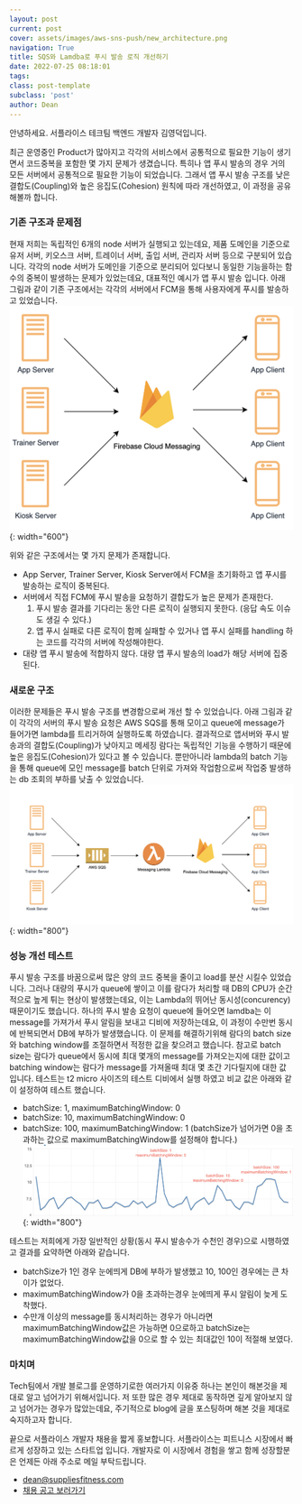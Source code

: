 ```yaml
---
layout: post
current: post
cover: assets/images/aws-sns-push/new_architecture.png
navigation: True
title: SQS와 Lamdba로 푸시 발송 로직 개선하기
date: 2022-07-25 08:18:01
tags:
class: post-template
subclass: 'post'
author: Dean
---
```


안녕하세요. 서플라이스 테크팀 백엔드 개발자 김영덕입니다.

최근 운영중인 Product가 많아지고 각각의 서비스에서 공통적으로 필요한 기능이 생기면서 코드중복을 포함한 몇 가지 문제가 생겼습니다.
특히나 앱 푸시 발송의 경우 거의 모든 서버에서 공통적으로 필요한 기능이 되었습니다.
그래서 앱 푸시 발송 구조를 낮은 결합도(Coupling)와 높은 응집도(Cohesion) 원칙에 따라 개선하였고, 이 과정을 공유해볼까 합니다.


### 기존 구조과 문제점
현재 저희는 독립적인 6개의 node 서버가 실행되고 있는데요, 제품 도메인을 기준으로 유저 서버, 키오스크 서버, 트레이너 서버, 출입 서버, 관리자 서버 등으로 구분되어 있습니다.
각각의 node 서버가 도메인을 기준으로 분리되어 있다보니 동일한 기능을하는 함수의 중복이 발생하는 문제가 있었는데요, 대표적인 예시가 앱 푸시 발송 입니다.
아래 그림과 같이 기존 구조에서는 각각의 서버에서 FCM을 통해 사용자에게 푸시를 발송하고 있었습니다.
![기존 구조](../assets/images/aws-sns-push/old_architecture.png){: width="600"}

위와 같은 구조에서는 몇 가지 문제가 존재합니다.
* App Server, Trainer Server, Kiosk Server에서 FCM을 초기화하고 앱 푸시를 발송하는 로직이 중복된다.
* 서버에서 직접 FCM에 푸시 발송을 요청하기 결합도가 높은 문제가 존재한다.
    1. 푸시 발송 결과를 기다리는 동안 다른 로직이 실행되지 못한다. (응답 속도 이슈도 생길 수 있다.)
    2. 앱 푸시 실패로 다른 로직이 함께 실패할 수 있거나 앱 푸시 실패를 handling 하는 코드를 각각의 서버에 작성해야한다.
* 대량 앱 푸시 발송에 적합하지 않다. 대량 앱 푸시 발송의 load가 해당 서버에 집중된다.

### 새로운 구조
이러한 문제들은 푸시 발송 구조를 변경함으로써 개선 할 수 있었습니다.
아래 그림과 같이 각각의 서버의 푸시 발송 요청은 AWS SQS를 통해 모이고 queue에 message가 들어가면 lambda를 트리거하여 실행하도록 하였습니다.
결과적으로 앱서버와 푸시 발송과의 결합도(Coupling)가 낮아지고 메세징 람다는 독립적인 기능을 수행하기 때문에 높은 응집도(Cohesion)가 있다고 볼 수 있습니다.
뿐만아니라 lambda의 batch 기능을 통해 queue에 모인 message를 batch 단위로 가져와 작업함으로써 작업중 발생하는 db 조회의 부하를 낮출 수 있었습니다.
![새로운 구조](../assets/images/aws-sns-push/new_architecture.png){: width="800"}


### 성능 개선 테스트
푸시 발송 구조를 바꿈으로써 많은 양의 코드 중복을 줄이고 load를 분산 시킬수 있었습니다.
그러나 대량의 푸시가 queue에 쌓이고 이를 람다가 처리할 때 DB의 CPU가 순간적으로 높게 튀는 현상이 발생했는데요, 이는 Lambda의 뛰어난 동시성(concurency)때문이기도 했습니다.
하나의 푸시 발송 요청이 queue에 들어오면 lamdba는 이 message를 가져가서 푸시 알림을 보내고 디비에 저장하는데요, 이 과정이 수만번 동시에 반복되면서 DB에 부하가 발생했습니다.
이 문제를 해결하기위해 람다의 batch size와 batching window를 조절하면서 적정한 값을 찾으려고 했습니다.
참고로 batch size는 람다가 queue에서 동시에 최대 몇개의 message를 가져오는지에 대한 값이고 batching window는 람다가 message를 가져올때 최대 몇 초간 기다릴지에 대한 값입니다.
테스트는 t2 micro 사이즈의 테스트 디비에서 실행 하였고 비교 값은 아래와 같이 설정하여 테스트 했습니다.
* batchSize: 1, maximumBatchingWindow: 0
* batchSize: 10, maximumBatchingWindow: 0
* batchSize: 100, maximumBatchingWindow: 1 (batchSize가 넘어가면 0을 초과하는 값으로 maximumBatchingWindow를 설정해야 합니다.)
![테스트](../assets/images/aws-sns-push/performance_test.png){: width="800"}

테스트는 저희에게 가장 일반적인 상황(동시 푸시 발송수가 수천인 경우)으로 시행하였고 결과를 요약하면 아래와 같습니다.
* batchSize가 1인 경우 눈에띄게 DB에 부하가 발생했고 10, 100인 경우에는 큰 차이가 없었다.
* maximumBatchingWindow가 0을 초과하는경우 눈에띄게 푸시 알림이 늦게 도착했다.
* 수만개 이상의 message를 동시처리하는 경우가 아니라면 maximumBatchingWindow값은 가능하면 0으로하고 batchSize는 maximumBatchingWindow값을 0으로 할 수 있는 최대값인 10이 적절해 보였다.

### 마치며
Tech팀에서 개발 블로그를 운영하기로한 여러가지 이유중 하나는 본인이 해본것을 제대로 알고 넘어가기 위해서입니다.
저 또한 많은 경우 제대로 동작하면 깊게 알아보지 않고 넘어가는 경우가 많았는데요, 주기적으로 blog에 글을 포스팅하며 해본 것을 제대로 숙지하고자 합니다.

끝으로 서플라이스 개발자 채용을 짧게 홍보합니다. 서플라이스는 피트니스 시장에서 빠르게 성장하고 있는 스타트업 입니다. 개발자로 이 시장에서 경험을 쌓고 함께 성장할분은 언제든 아래 주소로 메일 부탁드립니다.
* dean@suppliesfitness.com 
* [채용 공고 보러가기](https://supplies.notion.site/17d545a40be3463784f3f4861a923c64)
